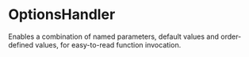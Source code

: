 # OptionsHandler
Enables a combination of named parameters, default values and order-defined values, for easy-to-read function invocation.
